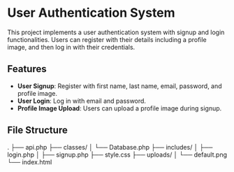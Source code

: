 # User Authentication System

This project implements a user authentication system with signup and login functionalities. Users can register with their details including a profile image, and then log in with their credentials.

## Features

- **User Signup**: Register with first name, last name, email, password, and profile image.
- **User Login**: Log in with email and password.
- **Profile Image Upload**: Users can upload a profile image during signup.

## File Structure

. ├── api.php ├── classes/ │ └── Database.php ├── includes/ │ ├── login.php │ ├── signup.php ├── style.css ├── uploads/ │ └── default.png └── index.html
